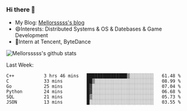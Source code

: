 ### Hi there 👋

- My Blog: [Mellorsssss's blog](https://mellorsssss.com/)
- 😄Interests: Distributed Systems & OS & Datebases & Game Development
- 🤔Intern at Tencent, ByteDance


![Mellorsssss's github stats](https://github-readme-stats.vercel.app/api?username=Mellorsssss&show_icons=true&theme=radical)

<!-- ![Top Langs](https://github-readme-stats.vercel.app/api/top-langs/?username=anuraghazra&hide=javascript,html,typescript,css,glsl) -->

<!--
**Mellorsssss/Mellorsssss** is a ✨ _special_ ✨ repository because its `README.md` (this file) appears on your GitHub profile.

Here are some ideas to get you started:

- 🔭 I’m currently working on ...
- 🌱 I’m currently learning ...
- 👯 I’m looking to collaborate on ...
- 🤔 I’m looking for help with ...
- 💬 Ask me about ...
- 📫 How to reach me: ...
- 😄 Pronouns: ...
- ⚡ Fun fact: ...
-->

Last Week:
<!--START_SECTION:waka-->

```text
C++           3 hrs 46 mins   ███████████████▒░░░░░░░░░   61.48 %
C             33 mins         ██▒░░░░░░░░░░░░░░░░░░░░░░   08.99 %
Go            25 mins         █▓░░░░░░░░░░░░░░░░░░░░░░░   07.04 %
Python        24 mins         █▓░░░░░░░░░░░░░░░░░░░░░░░   06.68 %
SQL           21 mins         █▒░░░░░░░░░░░░░░░░░░░░░░░   05.73 %
JSON          13 mins         █░░░░░░░░░░░░░░░░░░░░░░░░   03.55 %
```

<!--END_SECTION:waka-->
